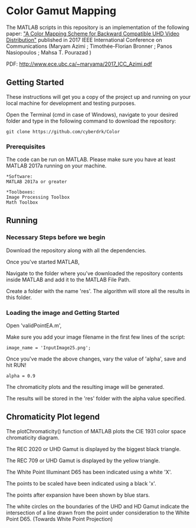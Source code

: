 # Color Gamut Mapping 

The MATLAB scripts in this repository is an implementation of the following paper: ["A Color Mapping Scheme for Backward Compatible UHD Video Distribution"](https://ieeexplore.ieee.org/document/7996741) published in 2017 IEEE International Conference on Communications (Maryam Azimi ; Timothée-Florian Bronner ; Panos Nasiopoulos ; Mahsa T. Pourazad ) 

PDF: http://www.ece.ubc.ca/~maryama/2017_ICC_Azimi.pdf 
 

## Getting Started

These instructions will get you a copy of the project up and running on your local machine for development and testing purposes. 

Open the Terminal (cmd in case of Windows), navigate to your desired folder and type in the following command to download the repository: 

``` 
git clone https://github.com/cyberdrk/Color 
``` 

### Prerequisites

The code can be run on MATLAB. Please make sure you have at least MATLAB 2017a running on your machine. 

```
*Software: 
MATLAB 2017a or greater 

*Toolboxes: 
Image Processing Toolbox 
Math Toolbox 
```

## Running

### Necessary Steps before we begin 

Download the repository along with all the dependencies.  

Once you've started MATLAB, 

Navigate to the folder where you've downloaded the repository contents inside MATLAB and add it to the MATLAB File Path. 

Create a folder with the name 'res'. The algorithm will store all the results in this folder. 

### Loading the image and Getting Started 

Open 'validPointEA.m',  

Make sure you add your image filename in the first few lines of the script: 

```
image_name = 'InputImage25.png'; 
```

Once you've made the above changes, vary the value of 'alpha', save and hit RUN! 

```
alpha = 0.9 
```

The chromaticity plots and the resulting image will be generated. 

The results will be stored in the 'res' folder with the alpha value specified. 


## Chromaticity Plot legend 

The plotChromaticity() function of MATLAB plots the CIE 1931 color space chromaticity diagram. 

The REC 2020 or UHD Gamut is displayed by the biggest black triangle. 

The REC 709 or UHD Gamut is displayed by the yellow triangle. 

The White Point Illuminant D65 has been indicated using a white 'X'. 

The points to be scaled have been indicated using a black 'x'. 

The points after expansion have been shown by blue stars. 

The white circles on the boundaries of the UHD and HD Gamut indicate the intersection of a line drawn from the point under consideration to the White Point D65. (Towards White Point Projection) 
